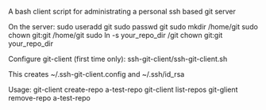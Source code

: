 A bash client script for administrating a personal ssh based git server

On the server:
sudo useradd git
sudo passwd git
sudo mkdir /home/git
sudo chown git:git /home/git
sudo ln -s your_repo_dir /git
chown git:git your_repo_dir

Configure git-client (first time only):
ssh-git-client/ssh-git-client.sh

This creates
~/.ssh-git-client.config
and
~/.ssh/id_rsa

Usage:
git-client create-repo a-test-repo
git-client list-repos
git-glient remove-repo a-test-repo

